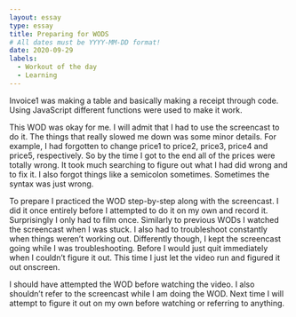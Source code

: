 ```yaml
---
layout: essay
type: essay
title: Preparing for WODS
# All dates must be YYYY-MM-DD format!
date: 2020-09-29
labels:
  - Workout of the day
  - Learning
--- 
```

Invoice1 was making a table and basically making a receipt through code. Using JavaScript different functions were used to make it work.

This WOD was okay for me. I will admit that I had to use the screencast to do it. The things that really slowed me down was some minor details. For example, I had forgotten to change price1 to price2, price3, price4 and price5, respectively. So by the time I got to the end all of the prices were totally wrong. It took much searching to figure out what I had did wrong and to fix it. I also forgot things like a semicolon sometimes. Sometimes the syntax was just wrong. 

To prepare I practiced the WOD step-by-step along with the screencast. I did it once entirely before I attempted to do it on my own and record it. Surprisingly I only had to film once. Similarly to previous WODs I watched the screencast when I was stuck. I also had to troubleshoot constantly when things weren’t working out. Differently though, I kept the screencast going while I was troubleshooting. Before I would just quit immediately when I couldn’t figure it out. This time I just let the video run and figured it out onscreen.

I should have attempted the WOD before watching the video. I also shouldn’t refer to the screencast while I am doing the WOD. Next time I will attempt to figure it out on my own before watching or referring to anything. 
